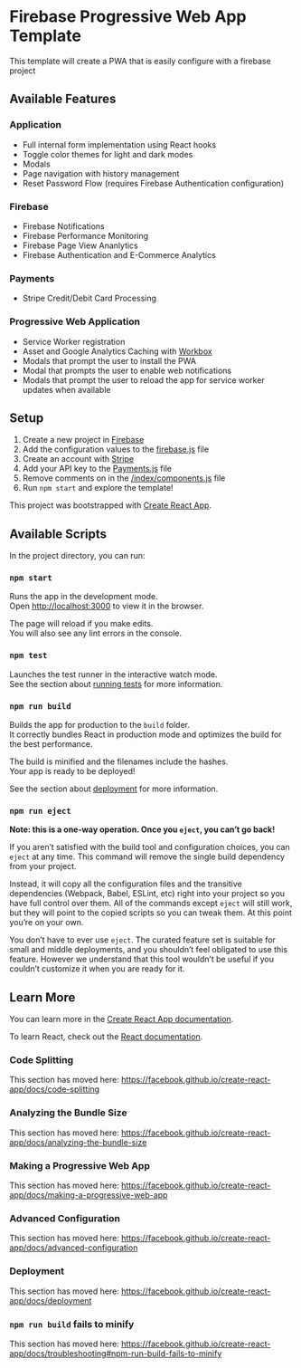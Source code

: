 # Firebase Progressive Web App Template

This template will create a PWA that is easily configure with a firebase project

## Available Features
### Application
* Full internal form implementation using React hooks
* Toggle color themes for light and dark modes
* Modals
* Page navigation with history management
* Reset Password Flow (requires Firebase Authentication configuration)
### Firebase
* Firebase Notifications
* Firebase Performance Monitoring
* Firebase Page View Ananlytics
* Firebase Authentication and E-Commerce Analytics
### Payments
* Stripe Credit/Debit Card Processing
### Progressive Web Application
* Service Worker registration
* Asset and Google Analytics Caching with [Workbox](https://developers.google.com/web/tools/workbox)
* Modals that prompt the user to install the PWA
* Modal that prompts the user to enable web notifications
* Modals that prompt the user to reload the app for service worker updates when available

## Setup

1. Create a new project in [Firebase](https://firebase.google.com)
1. Add the configuration values to the [firebase.js](https://github.com/Raymond427/firebase-pwa-template/blob/master/src/firebase.js) file
1. Create an account with [Stripe](https://stripe.com)
1. Add your API key to the [Payments.js](https://github.com/Raymond427/firebase-pwa-template/blob/master/src/component/page/Payment.js) file
1. Remove comments on in the [/index/components.js](https://github.com/Raymond427/firebase-pwa-template/blob/master/src/component/index.js) file
1. Run `npm start` and explore the template!

This project was bootstrapped with [Create React App](https://github.com/facebook/create-react-app).

## Available Scripts

In the project directory, you can run:

### `npm start`

Runs the app in the development mode.<br>
Open [http://localhost:3000](http://localhost:3000) to view it in the browser.

The page will reload if you make edits.<br>
You will also see any lint errors in the console.

### `npm test`

Launches the test runner in the interactive watch mode.<br>
See the section about [running tests](https://facebook.github.io/create-react-app/docs/running-tests) for more information.

### `npm run build`

Builds the app for production to the `build` folder.<br>
It correctly bundles React in production mode and optimizes the build for the best performance.

The build is minified and the filenames include the hashes.<br>
Your app is ready to be deployed!

See the section about [deployment](https://facebook.github.io/create-react-app/docs/deployment) for more information.

### `npm run eject`

**Note: this is a one-way operation. Once you `eject`, you can’t go back!**

If you aren’t satisfied with the build tool and configuration choices, you can `eject` at any time. This command will remove the single build dependency from your project.

Instead, it will copy all the configuration files and the transitive dependencies (Webpack, Babel, ESLint, etc) right into your project so you have full control over them. All of the commands except `eject` will still work, but they will point to the copied scripts so you can tweak them. At this point you’re on your own.

You don’t have to ever use `eject`. The curated feature set is suitable for small and middle deployments, and you shouldn’t feel obligated to use this feature. However we understand that this tool wouldn’t be useful if you couldn’t customize it when you are ready for it.

## Learn More

You can learn more in the [Create React App documentation](https://facebook.github.io/create-react-app/docs/getting-started).

To learn React, check out the [React documentation](https://reactjs.org/).

### Code Splitting

This section has moved here: https://facebook.github.io/create-react-app/docs/code-splitting

### Analyzing the Bundle Size

This section has moved here: https://facebook.github.io/create-react-app/docs/analyzing-the-bundle-size

### Making a Progressive Web App

This section has moved here: https://facebook.github.io/create-react-app/docs/making-a-progressive-web-app

### Advanced Configuration

This section has moved here: https://facebook.github.io/create-react-app/docs/advanced-configuration

### Deployment

This section has moved here: https://facebook.github.io/create-react-app/docs/deployment

### `npm run build` fails to minify

This section has moved here: https://facebook.github.io/create-react-app/docs/troubleshooting#npm-run-build-fails-to-minify
